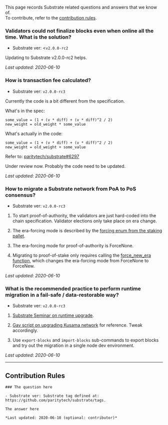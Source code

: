 This page records Substrate related questions and answers that we know of.  
To contribute, refer to the [contribution rules](#contribution-rules).

### Validators could not finalize blocks even when online all the time. What is the solution?

- Substrate ver: <`v2.0.0-rc2`

Updating to Substrate v2.0.0-rc2 helps.

*Last updated: 2020-06-10*

### How is transaction fee calculated?

- Substrate ver: `v2.0.0-rc3`

Currently the code is a bit different from the specification.

What's in the spec:

```
some_value = (1 + (v * diff) + (v * diff)^2 / 2)
new_weight = old_weight * some_value
```

What's actually in the code:

```
some_value = (1 + (v * diff) + (v * diff)^2 / 2)
new_weight = old_weight + some_value
```

Refer to: [paritytech/substrate#6297](https://github.com/paritytech/substrate/pull/6297)

Under review now. Probably the code need to be updated. 

*Last updated: 2020-06-10*

### How to migrate a Substrate network from PoA to PoS consensus?

- Substrate ver: `v2.0.0-rc3`

1. To start proof-of-authority, the validators are just hard-coded into the chain specification.
Validator elections only take place on era change.

2. The era-forcing mode is described by the [forcing enum from the staking pallet](https://github.com/paritytech/substrate/blob/v2.0.0-rc3/frame/staking/src/lib.rs#L917).

3. The era-forcing mode for proof-of-authority is ForceNone.

4. Migrating to proof-of-stake only requires calling the [force_new_era function](https://github.com/paritytech/substrate/blob/v2.0.0-rc3/frame/staking/src/lib.rs#L1812), which changes the era-forcing mode from ForceNone to ForceNew.

*Last updated: 2020-06-10*

### What is the recommended practice to perform runtime migration in a fail-safe / data-restorable way?

- Substrate ver: `v2.0.0-rc3`

1. [Substrate Seminar on runtime upgrade](https://youtu.be/0eNGZpNkJk4).

2. [Gav script on upgrading Kusama network](https://hackmd.io/mGgNZX0VT4S0UTaq89-_SQ) for reference. Tweak accordingly.

3. Use `export-blocks` and `import-blocks` sub-commands to export blocks and try out the migration in a single node dev environment.

*Last updated: 2020-06-10*

---

## Contribution Rules

```
### The question here

- Substrate ver: Substrate tag defined at: https://github.com/paritytech/substrate/tags.

The answer here

*Last updated: 2020-06-10 (optional: contributor)*
```
